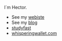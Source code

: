 I´m Hector.

* See my [webiste](https://hectoragvz.github.io/)
* See my [blog](https://hectoragvz.substack.com/)
* [studyfast](https://studyfast-client-production.up.railway.app/)
* [whisperingwallet.com](https://www.whisperingwallet.com/)
